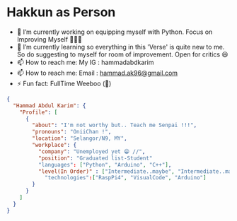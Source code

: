 # Hakkun as Person

- 🔭 I’m currently working on equipping myself with Python. Focus on Improving Myself 💪💪💪
- 🌱 I’m currently learning so everything in this 'Verse' is quite new to me. So do suggesting to myself for room of improvement. Open for critics 😆
- 📫 How to reach me: My IG : hammadabdkarim
- 📫 How to reach me: Email : hammad.ak96@gmail.com
- ⚡ Fun fact: FullTime Weeboo (🤣)
```json
{
  "Hammad Abdul Karim": {
    "Profile": [
      {
        "about": "I'm not worthy but.. Teach me Senpai !!!",
        "pronouns": "OniiChan !",
        "location": "Selangor/N9, MY",
        "workplace": {
          "company": "Unemployed yet 😁 //",
          "position": "Graduated list-Student"
          "languages": ["Python", "Arduino", "C++"],
          "level(In Order)" : ["Intermediate..maybe", "Intermediate..maybe too", "Beginner..Long time no use"]
            "technologies":["RaspPi4", "VisualCode", "Arduino"]
        }
      }
    ]
  }
}
```
